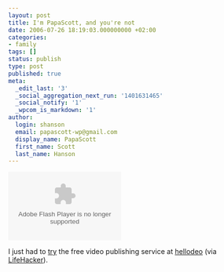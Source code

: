 ```yaml
---
layout: post
title: I'm PapaScott, and you're not
date: 2006-07-26 18:19:03.000000000 +02:00
categories:
- family
tags: []
status: publish
type: post
published: true
meta:
  _edit_last: '3'
  _social_aggregation_next_run: '1401631465'
  _social_notify: '1'
  _wpcom_is_markdown: '1'
author:
  login: shanson
  email: papascott-wp@gmail.com
  display_name: PapaScott
  first_name: Scott
  last_name: Hanson
---
```

<p><embed src="https://odeo.com/flash/hellodeo_player.swf" flashvars="external_url=http://media.odeo.com/1/7/9/669179.flv&thumb_url=http://images.odeo.com/7/4/9/1564797.jpeg&audio_id=1564797&audio_duration=5.205" quality="high" bgcolor="#ffffff" width="230" height="140" name="hellodeo_player" align="middle" allowscriptaccess="always" wmode="transparent" type="application/x-shockwave-flash" pluginspage="http://www.macromedia.com/go/getflashplayer" /></p>
<p>I just had to <a href="http://hellodeo.com/hello/view/1564797">try</a> the free video publishing service at <a href="http://hellodeo.com/hello/">hellodeo</a> (via <a href="http://lifehacker.com/software/video/share-your-video-more-easily-with-hellodeo-189534.php">LifeHacker</a>).</p>
